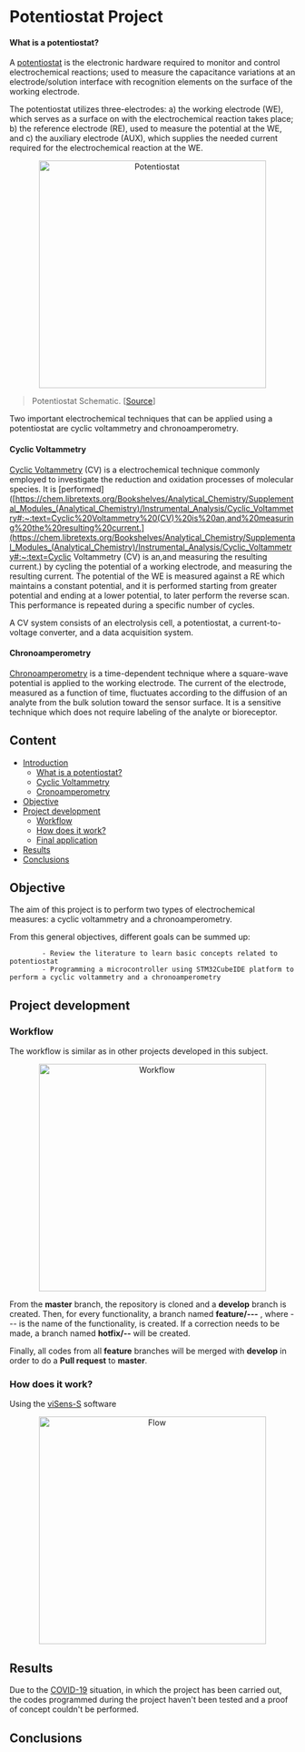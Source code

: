 # Potentiostat Project 

[//]: # "Maria Bel Bordoy Pont, e-mail: mariabelbordoy@gmail.com, LinkedIn: linkedin.com/in/maria-isabel-bordoy-pont"
[//]: # "Omilén Pangue, e.mail:    , LinkedIn: "

#### What is a potentiostat? 

A [potentiostat](#https://ieeexplore-ieee-org.sire.ub.edu/document/5236124) is the electronic hardware required to monitor and control electrochemical reactions; used to measure the capacitance variations at an electrode/solution interface with recognition elements on the surface of the working electrode. 

The potentiostat utilizes three-electrodes: a) the working electrode (WE), which serves as a surface on with the electrochemical reaction takes place; b) the reference electrode (RE), used to measure the potential at the WE, and c) the auxiliary electrode (AUX), which supplies the needed current required for the electrochemical reaction at the WE. 

<p align="center">
<a href="../assets/imgs/potentiostat.png">
<img src="../assets/imgs/potentiostat.png" alt="Potentiostat" width=400 />
</a>
</p>

> Potentiostat Schematic. [[Source](https://en.wikipedia.org/wiki/Potentiostat)]

Two important electrochemical techniques that can be applied using a potentiostat are cyclic voltammetry and chronoamperometry. 

#### Cyclic Voltammetry

[Cyclic Voltammetry](#https://pubs.acs.org/doi/10.1021/acs.jchemed.7b00361) (CV) is a electrochemical technique commonly employed to investigate the reduction and oxidation processes of molecular species.  It is [performed]([https://chem.libretexts.org/Bookshelves/Analytical_Chemistry/Supplemental_Modules_(Analytical_Chemistry)/Instrumental_Analysis/Cyclic_Voltammetry#:~:text=Cyclic%20Voltammetry%20(CV)%20is%20an,and%20measuring%20the%20resulting%20current.](https://chem.libretexts.org/Bookshelves/Analytical_Chemistry/Supplemental_Modules_(Analytical_Chemistry)/Instrumental_Analysis/Cyclic_Voltammetry#:~:text=Cyclic Voltammetry (CV) is an,and measuring the resulting current.) by cycling the potential of a working electrode, and measuring the resulting current. The potential of the WE is measured against a RE which maintains a constant potential, and it is performed starting from greater potential and ending at a lower potential, to later perform the reverse scan. This performance is repeated during a specific number of cycles. 

A CV system consists of an electrolysis cell, a potentiostat, a current-to-voltage converter, and a data acquisition system. 

#### Chronoamperometry

[Chronoamperometry](#https://www.sciencedirect.com/topics/chemistry/chronoamperometry) is a time-dependent technique where a square-wave potential is applied to the working electrode. The current of the electrode, measured as a function of time, fluctuates according to the diffusion of an analyte from the bulk solution toward the sensor surface.  It is a sensitive technique which does not require labeling of the analyte or bioreceptor. 

## Content

- [Introduction](#potentiostat-project)
  - [What is a potentiostat?](#what-is-a-potentiostat)
  - [Cyclic Voltammetry](#cyclic-voltammetry)
  - [Cronoamperometry](#cronoamperometry)
- [Objective](#objective)
- [Project development](#Project-development) 
  - [Workflow](#workflow)
  - [How does it work?](#How-does-it-work)
  - [Final application](#final-application)
- [Results](#results)
- [Conclusions](#conclusions)



## Objective 

The aim of this project is to perform two types of electrochemical measures: a cyclic voltammetry and a chronoamperometry. 

From this general objectives, different goals can be summed up:

			- Review the literature to learn basic concepts related to potentiostat
			- Programming a microcontroller using STM32CubeIDE platform to perform a cyclic voltammetry and a chronoamperometry 



## Project development 

### Workflow 

The workflow is similar as in other projects developed in this subject. 

<p align="center">
<a href="../assets/imgs/git-tree.png">
<img src="../assets/imgs/git-tree.png" alt="Workflow" width=400 />
</a>
</p>

From the **master** branch, the repository is cloned and a **develop** branch is created. Then, for every functionality, a branch named **feature/---** , where --- is the name of the functionality, is created. If a correction needs to be made, a  branch named **hotfix/--** will be created. 

Finally, all codes from all **feature** branches will be merged with **develop** in order to do a **Pull request** to **master**. 

### How does it work? 

Using the [viSens-S](#https://github.com/Albert-Alvarez/viSens-S/releases/tag/v0.1.0) software

<p align="center">
<a href="../assets/imgs/flow-project.png">
<img src="../assets/imgs/flow-project.png" alt="Flow" width=400 />
</a>
</p>

## Results 

Due to the [COVID-19](#https://covid19.who.int/) situation, in which the project has been carried out, the codes programmed during the project haven't been tested and a proof of concept couldn't be performed. 



## Conclusions 



